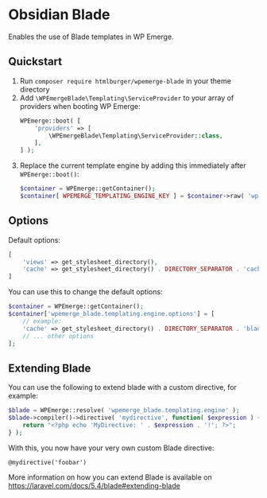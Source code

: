 # Оbsidian Blade

Enables the use of Blade templates in WP Emerge.

## Quickstart

1. Run `composer require htmlburger/wpemerge-blade` in your theme directory
1. Add `\WPEmergeBlade\Templating\ServiceProvider` to your array of providers when booting WP Emerge:
    ```php
    WPEmerge::boot( [
        'providers' => [
            \WPEmergeBlade\Templating\ServiceProvider::class,
        ],
    ] );
    ```
1. Replace the current template engine by adding this immediately after `WPEmerge::boot()`:
    ```php
    $container = WPEmerge::getContainer();
    $container[ WPEMERGE_TEMPLATING_ENGINE_KEY ] = $container->raw( 'wpemerge_blade.templating.engine' );
    ```

## Options

Default options:
```php
[
    'views' => get_stylesheet_directory(),
    'cache' => get_stylesheet_directory() . DIRECTORY_SEPARATOR . 'cache' . DIRECTORY_SEPARATOR . 'blade',
]
```

You can use this to change the default options:
```php
$container = WPEmerge::getContainer();
$container['wpemerge_blade.templating.engine.options'] = [
    // example:
    'cache' => get_stylesheet_directory() . DIRECTORY_SEPARATOR . 'blade-cache',
    // ... other options
];
```

## Extending Blade

You can use the following to extend blade with a custom directive, for example:
```php
$blade = WPEmerge::resolve( 'wpemerge_blade.templating.engine' );
$blade->compiler()->directive( 'mydirective', function( $expression ) {
    return "<?php echo 'MyDirective: ' . $expression . '!'; ?>";
} );
```
With this, you now have your very own custom Blade directive:
```blade
@mydirective('foobar')
```

More information on how you can extend Blade is available on https://laravel.com/docs/5.4/blade#extending-blade
